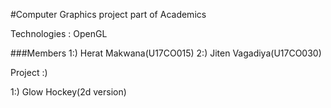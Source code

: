 #Computer Graphics project part of Academics 

Technologies : OpenGL

###Members
1:)  Herat Makwana(U17CO015)
2:)  Jiten Vagadiya(U17CO030)


Project :)

1:) Glow Hockey(2d version)


